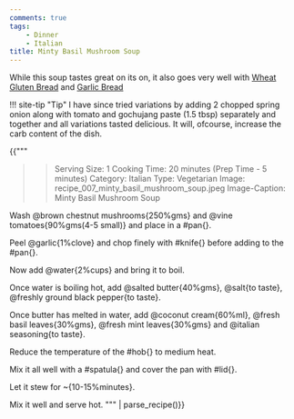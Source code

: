 ```yaml
---
comments: true
tags:
    - Dinner
    - Italian
title: Minty Basil Mushroom Soup
---
```


While this soup tastes great on its on, it also goes very well with [Wheat Gluten Bread](../Breads/recipe_2_wheat_gluten_bread.md) and [Garlic Bread](../Main%20Meal%20Options/recipe_006_low_carb_pizza.md#garlic-bread)

!!! site-tip "Tip"
    I have since tried variations by adding 2 chopped spring onion along with tomato and gochujang paste (1.5 tbsp) separately and together and all variations tasted delicious. It will, ofcourse, increase the carb content of the dish.

{{"""
>> Serving Size: 1
>> Cooking Time: 20 minutes (Prep Time - 5 minutes)
>> Category: Italian
>> Type: Vegetarian
>> Image: recipe_007_minty_basil_mushroom_soup.jpeg
>> Image-Caption: Minty Basil Mushroom Soup

Wash @brown chestnut mushrooms{250%gms} and @vine tomatoes{90%gms(4-5 small)} and place in a #pan{}.

Peel @garlic{1%clove} and chop finely with #knife{} before adding to the #pan{}.

Now add @water{2%cups} and bring it to boil.

Once water is boiling hot, add @salted butter{40%gms}, @salt{to taste}, @freshly ground black pepper{to taste}.

Once butter has melted in water, add @coconut cream{60%ml}, @fresh basil leaves{30%gms}, @fresh mint leaves{30%gms} and @italian seasoning{to taste}.

Reduce the temperature of the #hob{} to medium heat. 

Mix it all well with a #spatula{} and cover the pan with #lid{}.

Let it stew for ~{10-15%minutes}.

Mix it well and serve hot.
""" | parse_recipe()}}
